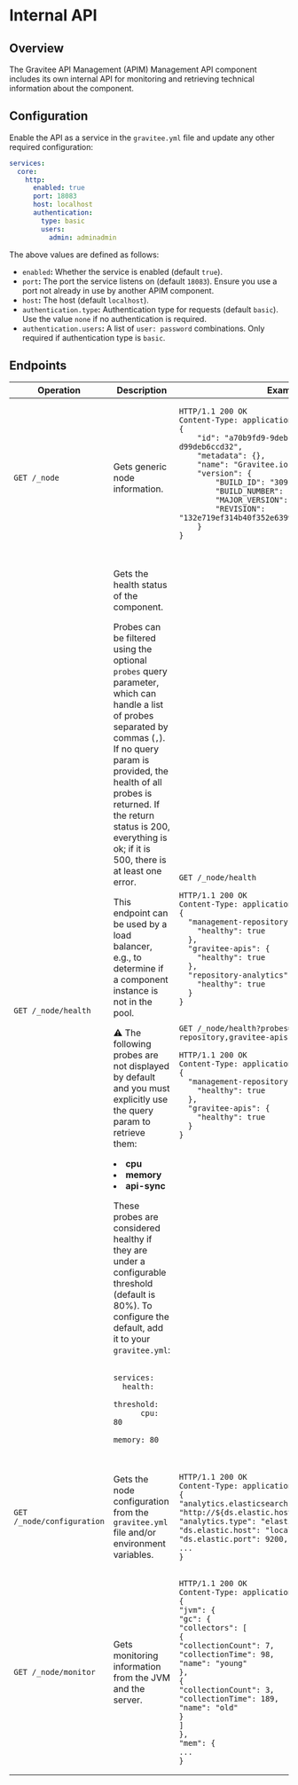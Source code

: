 # Internal API

## Overview

The Gravitee API Management (APIM) Management API component includes its own internal API for monitoring and retrieving technical information about the component.

## Configuration

Enable the API as a service in the `gravitee.yml` file and update any other required configuration:

```yaml
services:
  core:
    http:
      enabled: true
      port: 18083
      host: localhost
      authentication:
        type: basic
        users:
          admin: adminadmin
```

The above values are defined as follows:

* `enabled`**:** Whether the service is enabled (default `true`).
* `port`**:** The port the service listens on (default `18083`). Ensure you use a port not already in use by another APIM component.
* `host`**:** The host (default `localhost`).
* `authentication.type`**:** Authentication type for requests (default `basic`). Use the value `none` if no authentication is required.&#x20;
* `authentication.users`**:** A list of `user: password` combinations. Only required if authentication type is `basic`.

## Endpoints

<table>
  <thead>
    <tr>
      <th width="172.33333333333331">Operation</th>
      <th width="193">Description</th>
      <th>Example</th>
    </tr>
  </thead>
  <tbody>
    <tr>
      <td><code>GET /_node</code></td>
      <td>Gets generic node information.</td>
      <td>
        <pre><code>HTTP/1.1 200 OK
Content-Type: application/json
{
    "id": "a70b9fd9-9deb-4ccd-8b9f-d99deb6ccd32",
    "metadata": {},
    "name": "Gravitee.io - Management API",
    "version": {
        "BUILD_ID": "309",
        "BUILD_NUMBER": "309",
        "MAJOR_VERSION": "1.20.14",
        "REVISION": "132e719ef314b40f352e6399034d68a9a95e95ef"
    }
}
        </code></pre>
      </td>
    </tr>
    <tr>
    <td><code>GET /_node/health</code></td>
    <td>
      <p>Gets the health status of the component.</p>
      <p>Probes can be filtered using the optional <code>probes</code> query parameter, which can handle a list of probes separated by commas (<code>,</code>). If no query param is provided, the health of all probes is returned. If the return status is 200, everything is ok; if it is 500, there is at least one error.</p>
      <p>This endpoint can be used by a load balancer, e.g., to determine if a component instance is not in the pool.</p>
      <p>
        &#9888; The following probes are not displayed by default and you must explicitly use the query param to retrieve them:
        <lu>
          <li><strong>cpu</strong></li>
          <li><strong>memory</strong></li>
          <li><strong>api-sync</strong></li>
        </lu>
      </p>
      <p>
        These probes are considered healthy if they are under a configurable threshold (default is 80%). To configure the default, add it to your <code>gravitee.yml</code>:
        <pre><code class="yaml">
services:
  health:
    threshold:
      cpu: 80
      memory: 80
        </code></pre>
      </p>
    </td>
    <td>
      <p>
        <code>GET /_node/health</code>
        <pre><code>HTTP/1.1 200 OK
Content-Type: application/json
{
  "management-repository": {
    "healthy": true
  },
  "gravitee-apis": {
    "healthy": true
  },
  "repository-analytics": {
    "healthy": true
  }
}
        </code></pre>
      </p>
      <p>
        <code>GET /_node/health?probes=management-repository,gravitee-apis</code>
        <pre><code>HTTP/1.1 200 OK
Content-Type: application/json
{
  "management-repository": {
    "healthy": true
  },
  "gravitee-apis": {
    "healthy": true
  }
}
        </code></pre>
      </p>
    </td>
  </tr>
  <tr>
  <td><code>GET /_node/configuration</code></td><td>Gets the node configuration from the <code>gravitee.yml</code> file and/or environment variables.</td><td><pre><code>HTTP/1.1 200 OK
Content-Type: application/json
{
"analytics.elasticsearch.endpoints[0]": "http://${ds.elastic.host}:${ds.elastic.port}",
"analytics.type": "elasticsearch",
"ds.elastic.host": "localhost",
"ds.elastic.port": 9200,
...
}
</code></pre></td></tr><tr><td><code>GET /_node/monitor</code></td><td>Gets monitoring information from the JVM and the server.</td><td><pre><code>HTTP/1.1 200 OK
Content-Type: application/json
{
"jvm": {
"gc": {
"collectors": [
{
"collectionCount": 7,
"collectionTime": 98,
"name": "young"
},
{
"collectionCount": 3,
"collectionTime": 189,
"name": "old"
}
]
},
"mem": {
...
}
</code></pre></td></tr></tbody></table>
